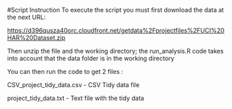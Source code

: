 #Script Instruction
To execute the script you must first download the data at the next URL:

https://d396qusza40orc.cloudfront.net/getdata%2Fprojectfiles%2FUCI%20HAR%20Dataset.zip

Then unzip the file and the working directory; the run_analysis.R code takes into account that the data folder is in the working directory

You can then run the code to get 2 files :

CSV_project_tidy_data.csv - CSV Tidy data file

project_tidy_data.txt - Text file with the tidy data

